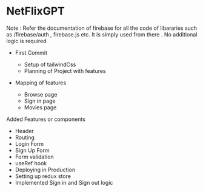 # NetFlixGPT

Note : Refer the documentation of firebase for all the code of libararies such as /firebase/auth , firebase.js etc. It is simply used from there . No additional logic is required

- First Commit
    - Setup of tailwindCss
    - Planning of Project with features

- Mapping of features
    - Browse page
    - Sign in page
    - Movies page

Added Features or components
- Header
- Routing
- Login Form
- Sign Up Form
- Form validation 
- useRef hook
- Deploying in Production
- Setting up redux store
- Implemented Sign in and Sign out logic
